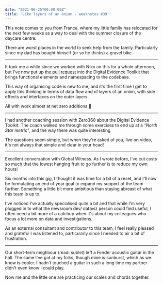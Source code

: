 ```yaml
---
date: "2021-06-25T00:00:00Z"
title: 'Like layers of an onion - weeknotes #39'
---
```


This note comes to you from France, where my little family has relocated for the next few weeks as a way to deal with the summer closure of the daycare centre.

There are worst places in the world to seek help from the family. Particularly since my dad has bought himself (or so he thinks) a gravel bike.

---

It took me a while since we worked with Niko on this for a whole afternoon, but I've now put up [the pull request](https://github.com/digitalevidencetoolkit/deptoolkit-node-api/pull/15) into the Digital Evidence Toolkit that brings functional elements and namespacing to the codebase.

This way of organising code is new to me, and it's the first time I get to apply this thinking in terms of data flow and of layers of an onion, with side effects and interfaces on the outer layers.

All with work almost at net zero additions 🙌

---

I had another coaching session with Zero360 about the Digital Evidence Toolkit. The coach walked me through some exercises to end up at a _“North Star metric”_, and the way there was quite interesting.

The questions seem simple, but when they're asked of you, live on video, it's not always that simple and clear in your head!

---

Excellent conversation with Global Witness. As I wrote before, I've cut costs so much that the lowest hanging fruit to go further is to reduce my own hours!

Six months into this gig, I thought it was time for a bit of a reset, and I'll now be formulating an end of year goal to expand my support of the team further. Something a little bit more ambitious than staying abreast of what this team is up to.

I've noticed I've actually specialised quite a bit and that while I'm very plugged in to what the newsroom dev/ dataviz person could find useful, I often need a bit more of a catchup when it's about my colleagues who focus a lot more on data and investigations.

As an external consultant and contributor to this team, I feel really pleased and grateful I was listened to, particularly since I needed to air a bit of frustration.

---

Our short-term neighbour (read: sublet) left a Fender acoustic guitar in the hall. The same I've got at my folks, though mine is sunburst, which as we know is cooler. I hadn't touched a guitar in such a long time my partner didn't even know I could play.

Now me and the little one are practicing our scales and chords together.
